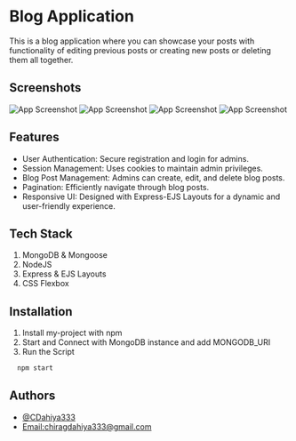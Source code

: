 
# Blog Application

This is a blog application where you can showcase your posts with functionality of editing previous posts or creating new posts or deleting them all together. 



## Screenshots

![App Screenshot](https://github.com/user-attachments/assets/89d1c264-fcf3-4475-814e-8fa5f1e33d43)
![App Screenshot](https://github.com/user-attachments/assets/2060e7ec-e3b2-46bb-aeaa-6e0b3660ba64)
![App Screenshot](https://github.com/user-attachments/assets/a9d96b69-a4af-4aff-bdde-f9777fd9172c)
![App Screenshot](https://github.com/user-attachments/assets/a529611c-4b01-49de-857f-b164a30053a6)




## Features

- User Authentication: Secure registration and login for admins. 
- Session Management: Uses cookies to maintain admin privileges.
- Blog Post Management: Admins can create, edit, and delete blog posts.
- Pagination: Efficiently navigate through blog posts.
- Responsive UI: Designed with Express-EJS Layouts for a dynamic and user-friendly experience.


## Tech Stack

1. MongoDB & Mongoose
2. NodeJS
3. Express & EJS Layouts
4. CSS Flexbox


## Installation

1. Install my-project with npm
2. Start and Connect with MongoDB instance and add MONGODB_URI
3. Run the Script

```bash
  npm start
```
    
## Authors

- [@CDahiya333](https://github.com/CDahiya333)
- [Email:chiragdahiya333@gmail.com](https://github.com/CDahiya333)
